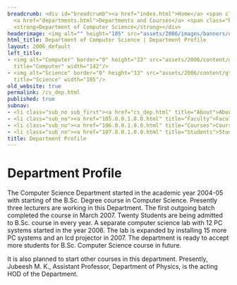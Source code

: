 ```yaml
---
breadcrumb: <div id="breadcrumb"><a href="index.html">Home</a> <span class="breadcrumb_spacer">&gt;</span>
  <a href="departments.html">Departments and Courses</a> <span class="breadcrumb_spacer">&gt;</span>
  <strong>Department of Computer Science</strong></div>
headerimage: <img alt="" height="105" src="assets/2006/images/banners/departments.jpg" width="472"/>
html_title: Department of Computer Science | Department Profile
layout: 2006_default
left_title:
- <img alt="Computer" border="0" height="33" src="assets/2006/content/gt/91f3e9fd7ed19d82a3ca85a92046fd25.png"
  title="Computer" width="142"/>
- <img alt="Science" border="0" height="33" src="assets/2006/content/gt/05e5ab574e367fd87bc004ee44190c7f.png"
  title="Science" width="105"/>
old_website: true
permalink: /cs_dep.html
published: true
subnav:
- <li class="sub_no sub_first"><a href="cs_dep.html" title="About">About</a></li>
- <li class="sub_no"><a href="105.0.0.1.0.0.html" title="Faculty">Faculty</a></li>
- <li class="sub_no"><a href="106.0.0.1.0.0.html" title="Courses">Courses</a></li>
- <li class="sub_no"><a href="107.0.0.1.0.0.html" title="Students">Students</a></li>
title: Department Profile
---
```


# Department Profile

The Computer Science Department started in the academic year 2004-05 with
starting of the B.Sc. Degree course in Computer Science. Presently three
lecturers are working in this Department. The first outgoing batch completed
the course in March 2007. Twenty Students are being admitted to B.Sc. course
in every year. A separate computer science lab with 12 PC systems started in
the year 2006. The lab is expanded by installing 15 more PC systems and an lcd
projector in 2007. The department is ready to accept more students for B.Sc.
Computer Science course in future.  

It is also planned to start other courses in this department.
Presently, Jubeesh M. K., Assistant Professor, Department of Physics, is the
acting HOD of the Department. 